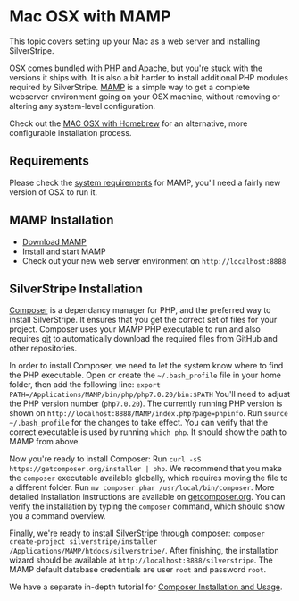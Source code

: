 # Mac OSX with MAMP

This topic covers setting up your Mac as a web server and installing SilverStripe.

OSX comes bundled with PHP and Apache, but you're stuck with the versions it ships with.
It is also a bit harder to install additional PHP modules required by SilverStripe.
[MAMP](http://www.mamp.info/en/) is a simple way to get a complete webserver
environment going on your OSX machine, without removing or altering any system-level configuration.

Check out the [MAC OSX with Homebrew](/getting_started/installation/other_installation_options/mac_osx_homebrew)
for an alternative, more configurable installation process.

## Requirements

Please check the [system requirements](http://www.mamp.info/en/documentation/) for MAMP,
you'll need a fairly new version of OSX to run it.

## MAMP Installation

 * [Download MAMP](http://www.mamp.info/en/)
 * Install and start MAMP
 * Check out your new web server environment on `http://localhost:8888`

## SilverStripe Installation

[Composer](http://getcomposer.org) is a dependancy manager for PHP, and the preferred way to
install SilverStripe. It ensures that you get the correct set of files for your project.
Composer uses your MAMP PHP executable to run and also requires [git](http://git-scm.com)
to automatically download the required files from GitHub and other repositories.

In order to install Composer, we need to let the system know where to find the PHP executable.
Open or create the `~/.bash_profile` file in your home folder, then add the following line:
`export PATH=/Applications/MAMP/bin/php/php7.0.20/bin:$PATH`
You'll need to adjust the PHP version number (`php7.0.20`). The currently running PHP version is shown on `http://localhost:8888/MAMP/index.php?page=phpinfo`.
Run `source ~/.bash_profile` for the changes to take effect. You can verify that the correct executable
is used by running `which php`. It should show the path to MAMP from above.

Now you're ready to install Composer: Run `curl -sS https://getcomposer.org/installer | php`.
We recommend that you make the `composer` executable available globally,
which requires moving the file to a different folder. Run `mv composer.phar /usr/local/bin/composer`.
More detailed installation instructions are available on [getcomposer.org](https://getcomposer.org/doc/00-intro.md#installation-linux-unix-osx).
You can verify the installation by typing the `composer` command, which should show you a command overview.

Finally, we're ready to install SilverStripe through composer:
`composer create-project silverstripe/installer /Applications/MAMP/htdocs/silverstripe/`.
After finishing, the installation wizard should be available at `http://localhost:8888/silverstripe`.
The MAMP default database credentials are user `root` and password `root`.

We have a separate in-depth tutorial for [Composer Installation and Usage](/getting_started/composer).
